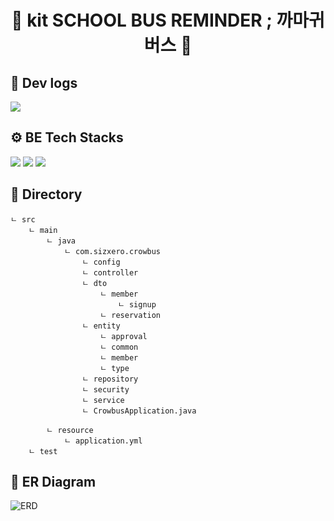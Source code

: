<div align=center>
  <h1> 🚌 kit SCHOOL BUS REMINDER ; 까마귀버스 🚌 </h1>
</div>

## 📜 Dev logs
<a href="https://www.notion.so/7f0113db790247c48b73f503a058a133"><img src="https://img.shields.io/badge/Notion-000000?style=flat-square&logo=notion&logoColor=white"/></a>

## ⚙ BE Tech Stacks
 <img src="https://img.shields.io/badge/Spring Boot-6DB33F?style=for-the-badge&logo=Spring Boot&logoColor=white"> <img src="https://img.shields.io/badge/Spring Security-6DB33F?style=for-the-badge&logo=Spring Security&logoColor=white"> <img src="https://img.shields.io/badge/MySQL-4479A1?style=for-the-badge&logo=MySQL&logoColor=white"> 

## 📂 Directory


    ㄴ src
        ㄴ main
            ㄴ java
                ㄴ com.sizxero.crowbus
                    ㄴ config
                    ㄴ controller
                    ㄴ dto
                        ㄴ member
                            ㄴ signup
                        ㄴ reservation
                    ㄴ entity
                        ㄴ approval
                        ㄴ common
                        ㄴ member
                        ㄴ type
                    ㄴ repository
                    ㄴ security
                    ㄴ service
                    ㄴ CrowbusApplication.java

            ㄴ resource
                ㄴ application.yml
        ㄴ test


## 💾 ER Diagram
![ERD](https://user-images.githubusercontent.com/51533341/192819596-34db0804-bcd4-4fdf-9da8-8ce57db9ddeb.jpg)
